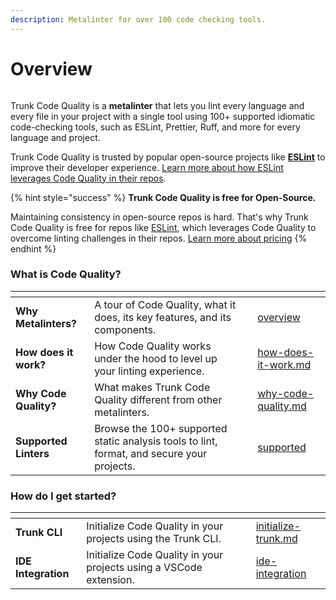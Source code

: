 ```yaml
---
description: Metalinter for over 100 code checking tools.
---
```


# Overview

<figure><img src="../.gitbook/assets/check.png" alt=""><figcaption></figcaption></figure>

Trunk Code Quality is a **metalinter** that lets you lint every language and every file in your project with a single tool using 100+ supported idiomatic code-checking tools, such as ESLint, Prettier, Ruff, and more for every language and project.

Trunk Code Quality is trusted by popular open-source projects like [**ESLint**](https://eslint.org/) to improve their developer experience. [Learn more about how ESLint leverages Code Quality in their repos](https://trunk.io/blog/improving-linting-experience-in-eslint-s-open-source-repo-with-trunk-code-quality).

{% hint style="success" %}
**Trunk Code Quality is free for Open-Source.**

Maintaining consistency in open-source repos is hard. That's why Trunk Code Quality is free for repos like [ESLint](https://github.com/eslint/eslint), which leverages Code Quality to overcome linting challenges in their repos. [Learn more about pricing](https://trunk.io/pricing)
{% endhint %}

### What is Code Quality?

<table data-card-size="large" data-view="cards"><thead><tr><th></th><th></th><th data-hidden></th><th data-hidden data-card-target data-type="content-ref"></th></tr></thead><tbody><tr><td><strong>Why Metalinters?</strong></td><td>A tour of Code Quality, what it does, its key features, and its components.</td><td></td><td><a href="overview/">overview</a></td></tr><tr><td><strong>How does it work?</strong></td><td>How Code Quality works under the hood to level up your linting experience.</td><td></td><td><a href="overview/how-does-it-work.md">how-does-it-work.md</a></td></tr><tr><td><strong>Why Code Quality?</strong></td><td>What makes Trunk Code Quality different from other metalinters.</td><td></td><td><a href="overview/why-code-quality.md">why-code-quality.md</a></td></tr><tr><td><strong>Supported Linters</strong></td><td>Browse the 100+ supported static analysis tools to lint, format, and secure your projects.</td><td></td><td><a href="linters/supported/">supported</a></td></tr></tbody></table>

### How do I get started?

<table data-view="cards"><thead><tr><th></th><th></th><th></th><th data-hidden data-card-target data-type="content-ref"></th></tr></thead><tbody><tr><td><strong>Trunk CLI</strong></td><td>Initialize Code Quality in your projects using the Trunk CLI.</td><td></td><td><a href="setup-and-installation/initialize-trunk.md">initialize-trunk.md</a></td></tr><tr><td><strong>IDE Integration</strong></td><td>Initialize Code Quality in your projects using a VSCode extension.</td><td></td><td><a href="ide-integration/">ide-integration</a></td></tr></tbody></table>

